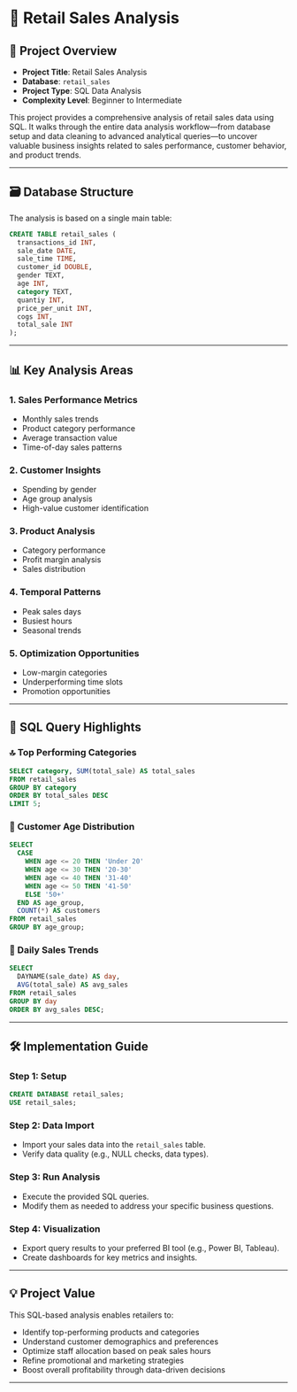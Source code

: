
# 🛒 Retail Sales Analysis
## 📘 Project Overview

- **Project Title**: Retail Sales Analysis  
- **Database**: `retail_sales`  
- **Project Type**: SQL Data Analysis  
- **Complexity Level**: Beginner to Intermediate  

This project provides a comprehensive analysis of retail sales data using SQL. It walks through the entire data analysis workflow—from database setup and data cleaning to advanced analytical queries—to uncover valuable business insights related to sales performance, customer behavior, and product trends.

---

## 🗃️ Database Structure

The analysis is based on a single main table:

```sql
CREATE TABLE retail_sales (
  transactions_id INT,
  sale_date DATE,
  sale_time TIME,
  customer_id DOUBLE,
  gender TEXT,
  age INT,
  category TEXT,
  quantiy INT,
  price_per_unit INT,
  cogs INT,
  total_sale INT
);
```

---

## 📊 Key Analysis Areas

### 1. Sales Performance Metrics
- Monthly sales trends
- Product category performance
- Average transaction value
- Time-of-day sales patterns

### 2. Customer Insights
- Spending by gender
- Age group analysis
- High-value customer identification

### 3. Product Analysis
- Category performance
- Profit margin analysis
- Sales distribution

### 4. Temporal Patterns
- Peak sales days
- Busiest hours
- Seasonal trends

### 5. Optimization Opportunities
- Low-margin categories
- Underperforming time slots
- Promotion opportunities

---

## 🧠 SQL Query Highlights

### 🔝 Top Performing Categories
```sql
SELECT category, SUM(total_sale) AS total_sales
FROM retail_sales
GROUP BY category
ORDER BY total_sales DESC
LIMIT 5;
```

### 👥 Customer Age Distribution
```sql
SELECT  
  CASE  
    WHEN age <= 20 THEN 'Under 20'
    WHEN age <= 30 THEN '20-30'
    WHEN age <= 40 THEN '31-40'
    WHEN age <= 50 THEN '41-50'
    ELSE '50+'
  END AS age_group,
  COUNT(*) AS customers
FROM retail_sales
GROUP BY age_group;
```

### 📅 Daily Sales Trends
```sql
SELECT  
  DAYNAME(sale_date) AS day,
  AVG(total_sale) AS avg_sales
FROM retail_sales
GROUP BY day
ORDER BY avg_sales DESC;
```

---


## 🛠️ Implementation Guide

### Step 1: Setup
```sql
CREATE DATABASE retail_sales;
USE retail_sales;
```

### Step 2: Data Import
- Import your sales data into the `retail_sales` table.
- Verify data quality (e.g., NULL checks, data types).

### Step 3: Run Analysis
- Execute the provided SQL queries.
- Modify them as needed to address your specific business questions.

### Step 4: Visualization
- Export query results to your preferred BI tool (e.g., Power BI, Tableau).
- Create dashboards for key metrics and insights.

---

## 💡 Project Value

This SQL-based analysis enables retailers to:

- Identify top-performing products and categories
- Understand customer demographics and preferences
- Optimize staff allocation based on peak sales hours
- Refine promotional and marketing strategies
- Boost overall profitability through data-driven decisions

---
